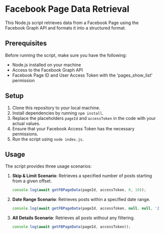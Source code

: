 # Facebook Page Data Retrieval

This Node.js script retrieves data from a Facebook Page using the Facebook Graph API and formats it into a structured format.

## Prerequisites

Before running the script, make sure you have the following:

- Node.js installed on your machine
- Access to the Facebook Graph API
- Facebook Page ID and User Access Token with the 'pages_show_list' permission

## Setup

1. Clone this repository to your local machine.
2. Install dependencies by running `npm install`.
3. Replace the placeholders `pageId` and `accessToken` in the code with your actual values.
4. Ensure that your Facebook Access Token has the necessary permissions.
5. Run the script using `node index.js`.

## Usage

The script provides three usage scenarios:

1. **Skip & Limit Scenario**: Retrieves a specified number of posts starting from a given offset.
   ```javascript
   console.log(await getFBPageData(pageId, accessToken, 0, 10));
   ```
2. **Date Range Scenario**: Retrieves posts within a specified date range.
   ```javascript
   console.log(await getFBPageData(pageId, accessToken, null, null, '2024-01-01', '2024-05-01'));
   ```
3. **All Details Scenario**: Retrieves all posts without any filtering.
   ```javascript
   console.log(await getFBPageData(pageId, accessToken));
   ```   




